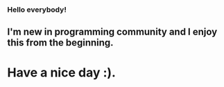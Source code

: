 ### Hello everybody!
## I'm new in programming community and I enjoy this from the beginning.
# Have a nice day :).




